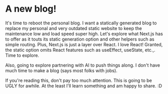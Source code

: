 # A new blog!

It's time to reboot the personal blog. I want a statically generated blog to replace my personal and very outdated static website to keep the maintenance low and load speed super high. Let's explore what Next.js has to offer as it touts its static generation option and other helpers such as simple routing. Plus, Next.js is just a layer over React. I love React! Granted, the static option omits React features such as useEffect, useState, etc.,. Time to explore.

Also, going to explore partnering with AI to push things along. I don't have much time to make a blog (says most folks with jobs).

If you're reading this, don't pay too much attention. This is going to be UGLY for awhile. At the least I'll learn something and am happy to share. :D